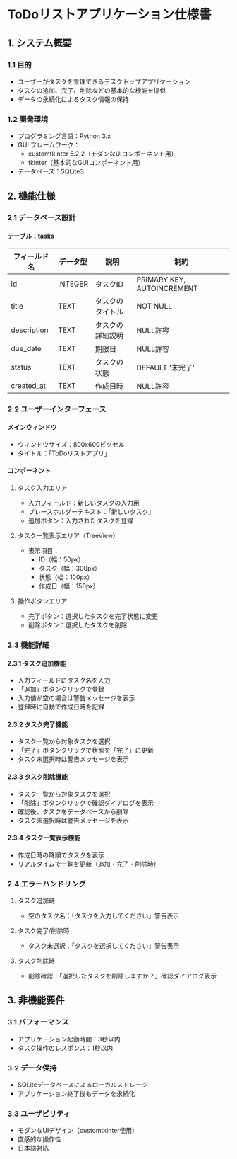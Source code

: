 # ToDoリストアプリケーション仕様書

## 1. システム概要

### 1.1 目的
- ユーザーがタスクを管理できるデスクトップアプリケーション
- タスクの追加、完了、削除などの基本的な機能を提供
- データの永続化によるタスク情報の保持

### 1.2 開発環境
- プログラミング言語：Python 3.x
- GUI フレームワーク：
  - customtkinter 5.2.2（モダンなUIコンポーネント用）
  - tkinter（基本的なGUIコンポーネント用）
- データベース：SQLite3

## 2. 機能仕様

### 2.1 データベース設計
#### テーブル：tasks
| フィールド名 | データ型 | 説明 | 制約 |
|------------|---------|------|------|
| id | INTEGER | タスクID | PRIMARY KEY, AUTOINCREMENT |
| title | TEXT | タスクのタイトル | NOT NULL |
| description | TEXT | タスクの詳細説明 | NULL許容 |
| due_date | TEXT | 期限日 | NULL許容 |
| status | TEXT | タスクの状態 | DEFAULT '未完了' |
| created_at | TEXT | 作成日時 | NULL許容 |

### 2.2 ユーザーインターフェース
#### メインウィンドウ
- ウィンドウサイズ：800x600ピクセル
- タイトル：「ToDoリストアプリ」

#### コンポーネント
1. タスク入力エリア
   - 入力フィールド：新しいタスクの入力用
   - プレースホルダーテキスト：「新しいタスク」
   - 追加ボタン：入力されたタスクを登録

2. タスク一覧表示エリア（TreeView）
   - 表示項目：
     - ID（幅：50px）
     - タスク（幅：300px）
     - 状態（幅：100px）
     - 作成日（幅：150px）

3. 操作ボタンエリア
   - 完了ボタン：選択したタスクを完了状態に変更
   - 削除ボタン：選択したタスクを削除

### 2.3 機能詳細

#### 2.3.1 タスク追加機能
- 入力フィールドにタスク名を入力
- 「追加」ボタンクリックで登録
- 入力値が空の場合は警告メッセージを表示
- 登録時に自動で作成日時を記録

#### 2.3.2 タスク完了機能
- タスク一覧から対象タスクを選択
- 「完了」ボタンクリックで状態を「完了」に更新
- タスク未選択時は警告メッセージを表示

#### 2.3.3 タスク削除機能
- タスク一覧から対象タスクを選択
- 「削除」ボタンクリックで確認ダイアログを表示
- 確認後、タスクをデータベースから削除
- タスク未選択時は警告メッセージを表示

#### 2.3.4 タスク一覧表示機能
- 作成日時の降順でタスクを表示
- リアルタイムで一覧を更新（追加・完了・削除時）

### 2.4 エラーハンドリング
1. タスク追加時
   - 空のタスク名：「タスクを入力してください」警告表示

2. タスク完了/削除時
   - タスク未選択：「タスクを選択してください」警告表示

3. タスク削除時
   - 削除確認：「選択したタスクを削除しますか？」確認ダイアログ表示

## 3. 非機能要件

### 3.1 パフォーマンス
- アプリケーション起動時間：3秒以内
- タスク操作のレスポンス：1秒以内

### 3.2 データ保持
- SQLiteデータベースによるローカルストレージ
- アプリケーション終了後もデータを永続化

### 3.3 ユーザビリティ
- モダンなUIデザイン（customtkinter使用）
- 直感的な操作性
- 日本語対応 